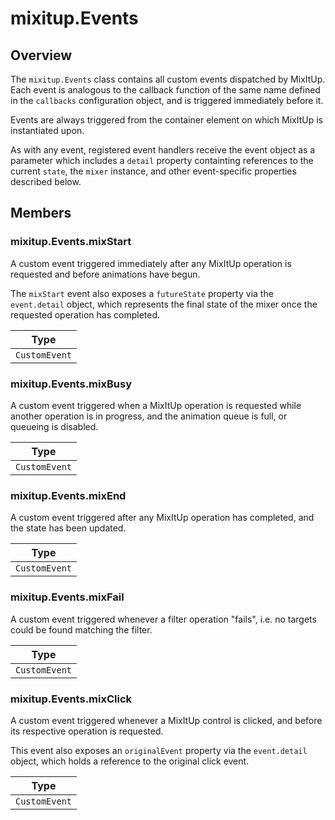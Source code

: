# mixitup.Events

## Overview

The `mixitup.Events` class contains all custom events dispatched by MixItUp.
Each event is analogous to the callback function of the same name defined in
the `callbacks` configuration object, and is triggered immediately before it.

Events are always triggered from the container element on which MixItUp is instantiated
upon.

As with any event, registered event handlers receive the event object as a parameter
which includes a `detail` property containting references to the current `state`,
the `mixer` instance, and other event-specific properties described below.


## Members

### <a id="mixitup.Events.mixStart">mixitup.Events.mixStart</a>




A custom event triggered immediately after any MixItUp operation is requested
and before animations have begun.

The `mixStart` event also exposes a `futureState` property via the
`event.detail` object, which represents the final state of the mixer once
the requested operation has completed.


|Type
|---
|`CustomEvent`


### <a id="mixitup.Events.mixBusy">mixitup.Events.mixBusy</a>




A custom event triggered when a MixItUp operation is requested while another
operation is in progress, and the animation queue is full, or queueing
is disabled.


|Type
|---
|`CustomEvent`


### <a id="mixitup.Events.mixEnd">mixitup.Events.mixEnd</a>




A custom event triggered after any MixItUp operation has completed, and the
state has been updated.


|Type
|---
|`CustomEvent`


### <a id="mixitup.Events.mixFail">mixitup.Events.mixFail</a>




A custom event triggered whenever a filter operation "fails", i.e. no targets
could be found matching the filter.


|Type
|---
|`CustomEvent`


### <a id="mixitup.Events.mixClick">mixitup.Events.mixClick</a>




A custom event triggered whenever a MixItUp control is clicked, and before its
respective operation is requested.

This event also exposes an `originalEvent` property via the `event.detail`
object, which holds a reference to the original click event.


|Type
|---
|`CustomEvent`


